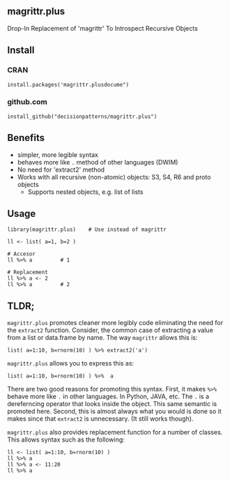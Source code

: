 ## magrittr.plus

Drop-In Replacement of 'magrittr' To Introspect Recursive Objects


## Install 

### CRAN 

    install.packages('magrittr.plusdocume")

### github.com

    install_github("decisionpatterns/magrittr.plus")


## Benefits

 * simpler, more legible syntax 
 * behaves more like `.` method of other languages (DWIM)
 * No need for 'extract2' method
 * Works with all recursive (non-atomic) objects: S3, S4, R6 and proto objects
   * Supports nested objects, e.g. list of lists


## Usage

    library(magrittr.plus)    # Use instead of magrittr
     
    ll <- list( a=1, b=2 ) 
     
    # Accesor
    ll %>% a         # 1
     
    # Replacement
    ll %>% a <- 2  
    ll %>% a         # 2


## TLDR;

`magrittr.plus` promotes cleaner more legibly code eliminating the 
need for the `extract2` function.  Consider, the common case of extracting
a value from a list or data.frame by name. The way `magrittr` allows this is:

    list( a=1:10, b=rnorm(10) ) %>% extract2('a')

`magrittr.plus` allows you to express this as:

    list( a=1:10, b=rnorm(10) ) %>%  a

There are two good reasons for promoting this syntax. First, it makes `%>%` 
behave more like `.` in other languages.  In Python, JAVA, etc.  The `.` is a 
dereferncing operator that looks inside the object. This same semantic is 
promoted here.  Second, this is almost always what you would is done so it makes
since that `extract2` is unnecessary. (It still works though).

`magrittr.plus` also provides replacement function for a number of 
classes.  This allows syntax such as the following: 

    ll <- list( a=1:10, b=rnorm(10) ) 
    ll %>% a
    ll %>% a <- 11:20
    ll %>% a

